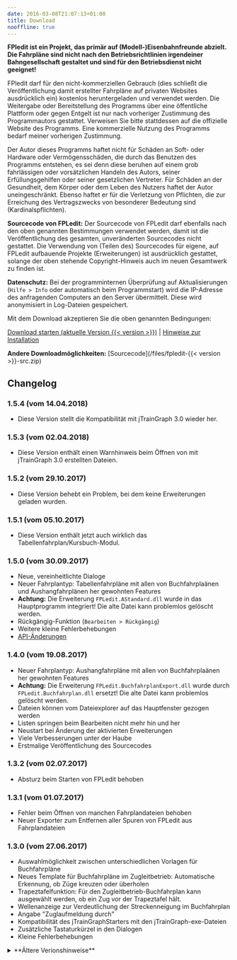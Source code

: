 ```yaml
---
date: 2016-03-08T21:07:13+01:00
title: Download
nooffline: true
---
```


**FPledit ist ein Projekt, das primär auf (Modell-)Eisenbahnfreunde abzielt. Die Fahrpläne sind nicht nach den Betriebsrichtlinien irgendeiner Bahngesellschaft gestaltet und sind für den Betriebsdienst nicht geeignet!**

FPledit darf für den nicht-kommerziellen Gebrauch (dies schließt die Veröffentlichung damit erstellter Fahrpläne auf privaten Websites ausdrücklich ein) kostenlos heruntergeladen und verwendet werden. Die Weitergabe oder Bereitstellung des Programms über eine öffentliche Plattform oder gegen Entgelt ist nur nach vorheriger Zustimmung des Programmautors gestattet. Verweisen Sie bitte stattdessen auf die offizielle Website des Programms.
Eine kommerzielle Nutzung des Programms bedarf meiner vorherigen Zustimmung.

Der Autor dieses Programms haftet nicht für Schäden an Soft- oder Hardware oder Vermögensschäden, die durch das Benutzen des Programms entstehen, es sei denn diese beruhen auf einem grob fahrlässigen oder vorsätzlichen Handeln des Autors, seiner Erfüllungsgehilfen oder seiner gesetzlichen Vertreter. Für Schäden an der Gesundheit, dem Körper oder dem Leben des Nutzers haftet der Autor uneingeschränkt. Ebenso haftet er für die Verletzung von Pflichten, die zur Erreichung des Vertragszwecks von besonderer Bedeutung sind (Kardinalspflichten).

**Sourcecode von FPLedit:** Der Sourcecode von FPLedit darf ebenfalls nach den oben genannten Bestimmungen verwendet werden, damit ist die Veröffentlichung des gesamten, unveränderten Sourcecodes nicht gestattet. Die Verwendung von (Teilen des) Sourcecodes für eigene, auf FPLedit aufbauende Projekte (Erweiterungen) ist ausdrücklich gestattet, solange der oben stehende Copyright-Hinweis auch im neuen Gesamtwerk zu finden ist.

**Datenschutz:** Bei der programminternen Überprüfung auf Aktualisierungen (`Hilfe > Info` oder automatisch beim Programmstart) wird die IP-Adresse des anfragenden Computers an den Server übermittelt. Diese wird anonymisiert in Log-Dateien gespeichert.

Mit dem Download akzeptieren Sie die oben genannten Bedingungen:

<a href="/files/fpledit-{{< version >}}.zip" class="downloadbtn"><i class="icon icon-download"></i> Download starten (aktuelle Version {{< version >}})</a>
| [Hinweise zur Installation](/einfuehrung/#installation)

**Andere Downloadmöglichkeiten:** [Sourcecode](/files/fpledit-{{< version >}}-src.zip)

## Changelog

### 1.5.4 (vom 14.04.2018)
* Diese Version stellt die Kompatibilität mit jTrainGraph 3.0 wieder her.

### 1.5.3 (vom 02.04.2018)
* Diese Version enthält einen Warnhinweis beim Öffnen von mit jTrainGraph 3.0 erstellten Dateien.

### 1.5.2 (vom 29.10.2017)
* Diese Version behebt ein Problem, bei dem keine Erweiterungen geladen wurden.

### 1.5.1 (vom 05.10.2017)
* Diese Version enthält jetzt auch wirklich das Tabellenfahrplan/Kursbuch-Modul.

### 1.5.0 (vom 30.09.2017)
* Neue, vereinheitlichte Dialoge
* Neuer Fahrplantyp: Tabellenfahrpläne mit allen von Buchfahrplaänen und Aushangfahrplänen her gewohnten Features
* **Achtung:** Die Erweiterung `FPLedit.AStandard.dll` wurde in das Hauptprogramm integriert! Die alte Datei kann problemlos gelöscht werden.
* Rückgängig-Funktion (`Bearbeiten > Rückgängig`)
* Weitere kleine Fehlerbehebungen
* [API-Änderungen](/dev/changelog/)

### 1.4.0 (vom 19.08.2017)
* Neuer Fahrplantyp: Aushangfahrpläne mit allen von Buchfahrplaänen her gewohnten Features
* **Achtung:** Die Erweiterung `FPLedit.BuchfahrplanExport.dll` wurde durch `FPLedit.Buchfahrplan.dll` ersetzt! Die alte Datei kann problemlos gelöscht werden.
* Dateien können vom Dateiexplorer auf das Hauptfenster gezogen werden
* Listen springen beim Bearbeiten nicht mehr hin und her
* Neustart bei Änderung der aktivierten Erweiterungen
* Viele Verbesserungen unter der Haube
* Erstmalige Veröffentlichung des Sourcecodes

### 1.3.2 (vom 02.07.2017)
* Absturz beim Starten von FPLedit behoben

### 1.3.1 (vom 01.07.2017)
* Fehler beim Öffnen von manchen Fahrplandateien behoben
* Neuer Exporter zum Entfernen aller Spuren von FPLedit aus Fahrplandateien

### 1.3.0 (vom 27.06.2017)
* Auswahlmöglichkeit zwischen unterschiedlichen Vorlagen für Buchfahrpläne
* Neues Template für Buchfahrpläne im Zugleitbetrieb: Automatische Erkennung, ob Züge kreuzen oder überholen
* Trapeztafelfunktion: Für den Zugleitbetrieb-Buchfahrplan kann ausgewählt werden, ob ein Zug vor der Trapeztafel hält.
* Wellenanzeige zur Verdeutlichung der Streckenneigung im Buchfahrplan
* Angabe "Zuglaufmeldung durch"
* Kompatibilität des jTrainGraphStarters mit den jTrainGraph-exe-Dateien
* Zusätzliche Tastaturkürzel in den Dialogen
* Kleine Fehlerbehebungen

<details><summary>**Ältere Verionshinweise**</summary>
### 1.2.1 (vom 23.5.2017)
* Fehler beim Löschen der ersten oder letzten Bahnhöfe behoben

### 1.2.0 (vom 22.5.2017)
* Automatische Überprüfung auf neue Programmversionen beim Programmstart
* Buchfahrplan: Schriftart anpassen & mit CSS gestalten
* Geschwindigkeitswechel auf der freien Strecke möglich
* Zuletzt verwendete Dateien merken
* Kommentare der Züge bearbeiten
* Strecke aus anderer Fahrplandatei bzw. Streckendatei laden
* Ermöglichen der Verknüpfung von fpl-Dateien mit FPLedit, so dass diese mit einem Doppelklick geöffnet werden.

### 1.1.1 (vom 28.2.2017)
* Fehlermeldung beim Öffnen, wenn mehr Fahrtzeiten als Stationen angegeben sind. Löst ein evetuell auftretendes Missverständnis.

### 1.1.0 (vom 23.1.2017)
* Neues, mit jTrainGraph (**Version >= 2.02**) vollständig kompatibles Dateiformat
* Entfernen des Bildfahrplan-Moduls, bitte jTrainGraph benutzen!
* Starter für jTrainGraph, dadurch kann jTrainGraph direkt aus dem Programm heraus gestartet werden (jTrainGraph >= 2.02)
* Das alte BFPL-Format kann nur noch über `Datei > Importieren` geöffnet werden, `Öffnen` öffnet nur noch das neue Dateiformat
* Exportieren nur noch über `Datei > Exportieren`, `Speichern (unter)` öffnet nur noch das neue Dateiformat
* Auswahl aus vorhandenen Triebfahrzeugen

### 1.0.3 (vom 11.12.2016)
* Fehler behoben, bei dem Bildfahrpläne im falschen Dateiformat exportiert wurden (jetzt PNG statt BMP)
* Fehler behoben, bei dem die Stationen im Buchfahrplan falsch herum sortiert wurden
* Fehler behoben, bei dem auf der Mono-Plattform nicht alle Züge im Bildfahrplan gezeichnet wurden
* Neuer technischer Unterbau für das Buchfahrplanmodul (optimierter HTML-Code)

### 1.0.2 (vom 4.12.2016)
* Fehler behoben, bei dem manche jTrainGraph-Fahrpläne nicht importiert werden
* Beim Updaten springen in den Bearbeitungsdialogen die Listen nicht mehr so viel

### 1.0.1 (vom 2.12.2016)
* Farben werden jetzt intern hexadezimal gespeichert (#RRGGGBB)
* Verwaltung von Erweiterungen (siehe `Hilfe > Erweiterungen`)
* Neuer Info-Dialog

### 1.0.0 (unveröffentlicht)
* Initiale Version (Editoren, Bildfahrpläne und Buchfahrpläne)
</details>
